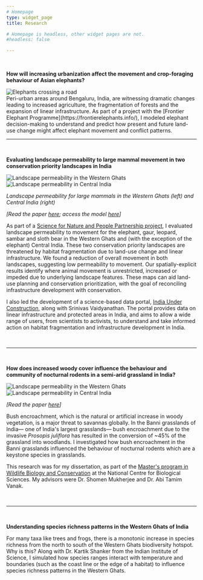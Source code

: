 ```yaml
---
# Homepage
type: widget_page
title: Research

# Homepage is headless, other widget pages are not.
#headless: false

---
```

<br>

**How will increasing urbanization affect the movement and crop-foraging behaviour of Asian elephants?**

<img align = "left" src="/img/elephants.jpg" alt = "Elephants crossing a road">
<br CLEAR = all>
Peri-urban areas around Bengaluru, India, are witnessing dramatic changes leading to increased agriculture, the fragmentation of forests and the expansion of linear infrastructure. As part of a project with the [Frontier Elephant Programme](https://frontierelephants.info/), I modeled elephant decision-making to understand and predict how present and future land-use change might affect elephant movement and conflict patterns.

<br>

***

<br>

**Evaluating landscape permeability to large mammal movement in two conservation priority landscapes in India**

<div class = "row">
  <div class = "col-5">
    <img src = "/img/wg.jpg" alt = "Landscape permeability in the Western Ghats" >
  </div>
  <div class = "col-5">
    <img src = "/img/ci.jpg" alt = "Landscape permeability in Central India" >
  </div>
</div>

*Landscape permeability for large mammals in the Western Ghats (left) and Central India (right)*



*[Read the paper [here](https://www.sciencedirect.com/science/article/abs/pii/S0006320720306716); access the model [here](https://github.com/anishajayadevan/navigatingPavedParadise)]*

As part of a [Science for Nature and People Partnership project](http://snappartnership.net/groups/landscape-connectivity-in-india/), I evaluated landscape permeability to movement for the elephant, gaur, leopard, sambar and sloth bear in the Western Ghats and (with the exception of the elephant) Central India. These two conservation priority landscapes are threatened by habitat fragmentation due to land-use change and linear infrastructure. We found a reduction of overall movement in both landscapes, suggesting low permeability to movement. Our spatially-explicit results identify where animal movement is unrestricted, increased or impeded due to underlying landscape features. These maps can aid land-use planning and conservation prioritization, with the goal of reconciling infrastructure development with conservation.

I also led the development of a science-based data portal, [India Under Construction](https://indiaunderconstruction.com/), along with Srinivas Vaidyanathan. The portal provides data on linear infrastructure and protected areas in India, and aims to allow a wide range of users, from scientists to activists, to understand and take informed action on habitat fragmentation and infrastructure development in India.

<br>

***

<br>

**How does increased woody cover influence the behaviour and community of nocturnal rodents in a semi-arid grassland in India?**

<div class = "row">
  <div class = "col-5">
    <img src = "/img/prosopis.jpg" alt = "Landscape permeability in the Western Ghats" >
  </div>
  <div class = "col-5">
    <img src = "/img/millardia.jpg" alt = "Landscape permeability in Central India" >
  </div>
</div>

*[Read the paper [here](https://www.researchgate.net/publication/324057118_Bush_encroachment_influences_nocturnal_rodent_community_and_behaviour_in_a_semi-arid_grassland_in_Gujarat_India)]*

Bush encroachment, which is the natural or artificial increase in woody vegetation, is a major threat to savannas globally. In the Banni grasslands of India— one of India's largest grasslands— bush encroachment due to the invasive *Prosopis juliflora* has resulted in the conversion of ~45% of the grassland into woodlands. I investigated how bush encroachment in the Banni grasslands influenced the behaviour of nocturnal rodents which are a keystone species in grasslands.

This research was for my dissertation, as part of the [Master's program in Wildlife Biology and Conservation](https://www.ncbs.res.in/mscprogram/) at the National Centre for Biological Sciences. My advisors were Dr. Shomen Mukherjee and Dr. Abi Tamim Vanak.

<br>

***

<br>

**Understanding species richness patterns in the Western Ghats of India**

For many taxa like trees and frogs, there is a monotonic increase in species richness from the north to south of the Western Ghats biodiversity hotspot. Why is this? Along with Dr. Kartik Shanker from the Indian Institute of Science, I simulated how species ranges interact with temperature and boundaries (such as the coast line or the edge of a habitat) to influence species richness patterns in the Western Ghats.